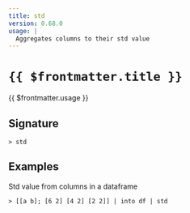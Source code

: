 ```yaml
---
title: std
version: 0.68.0
usage: |
  Aggregates columns to their std value
---
```


# <code>{{ $frontmatter.title }}</code>

<div style='white-space: pre-wrap;'>{{ $frontmatter.usage }}</div>

## Signature

```> std ```

## Examples

Std value from columns in a dataframe
```shell
> [[a b]; [6 2] [4 2] [2 2]] | into df | std
```
